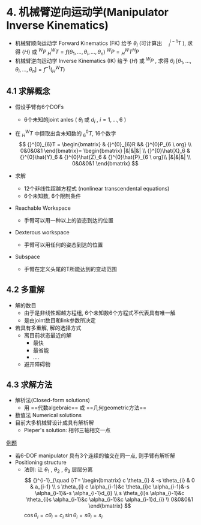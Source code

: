 # 4. 机械臂逆向运动学(Manipulator Inverse Kinematics)

- 机械臂顺向运动学 Forward Kinematics (FK)
  给予 $\theta_i$ (可计算出 ${}^{i-1}_{\quad i}T$ ), 求得 $\{H\}$ 或 ${}^{W}P$
  ${}^{W}_HT = f(\theta_1, \dots, \theta_i, \dots, \theta_n )$
  ${}^{W}P = {}^{W}_{H}T{}^{H}P$
- 机械臂逆向运动学 Inverse Kinematics (IK)
  给予 $\{H\}$ 或 ${}^{W}P$ , 求得 $\theta_i$ $[\theta_1, \dots, \theta_i, \dots, \theta_n] = f^{-1}({}^{W}_{H}T)$

## 4.1 求解概念

- 假设手臂有6个DOFs
  - 6个未知的joint anles ( $\theta_i$ 或 $d_i$ , $i=1, \dots, 6$ )
- 在 ${}^{W}_{H}T$ 中撷取出含未知数的 ${}^{0}_{6}T$, 16个数字
  $$
  {}^{0}_{6}T = 
  \begin{bmatrix}
  & {}^{0}_{6}R && {}^{0}P_{6 \ org} \\
  0&0&0&1
  \end{bmatrix}=
  \begin{bmatrix}
  |&|&|&| \\
  {}^{0}\hat{X}_6 & {}^{0}\hat{Y}_6 & {}^{0}\hat{Z}_6 & {}^{0}\hat{P}_{6 \ org}\\
  |&|&|&| \\
  0&0&0&1
  \end{bmatrix}
  $$

- 求解
  - 12个非线性超越方程式 (nonlinear transcendental equations)
  - 6个未知数, 6个限制条件
- Reachable Workspace
  - 手臂可以用一种以上的姿态到达的位置
- Dexterous workspace
  - 手臂可以用任何的姿态到达的位置
- Subspace
  - 手臂在定义头尾的T所能达到的变动范围

## 4.2 多重解

- 解的数目
  - 由于是非线性超越方程组, 6个未知数6个方程式不代表具有唯一解
  - 是由joint数目和link参数所决定
- 若具有多重解, 解的选择方式
  - 离目前状态最近的解
    - 最快
    - 最省能
    - ....
  - 避开障碍物

## 4.3 求解方法

- 解析法(Closed-form solutions)
  - 用 ==代数algebraic== 或 ==几何geometric方法==
- 数值法 Numerical solutions
- 目前大多机械臂设计成具有解析解
  - Pieper's solution: 相邻三轴相交一点

[例题](https://www.bilibili.com/video/BV1v4411H7ez?spm_id_from=333.788.player.switch&vd_source=7aa431eece1d1c0d38afe62a0e6d152f&p=28)

- 若6-DOF manipulator 具有3个连续的轴交在同一点, 则手臂有解析解
- Positioning structure
  - 法则: 让 $\theta_1$ , $\theta_2$ , $\theta_3$ 层层分离
  $$
  {}^{i-1}_{\quad i}T=
  \begin{bmatrix} c \theta_{i} & -s \theta_{i} & 0 & a_{i-1} \\
  s \theta_{i} c \alpha_{i-1}&c \theta_{i}c \alpha_{i-1}&-s \alpha_{i-1}&-s \alpha_{i-1}d_{i} \\ s \theta_{i}s \alpha_{i-1}&c \theta_{i}s \alpha_{i-1}&c \alpha_{i-1}&c \alpha_{i-1}d_{i} \\
  0&0&0&1
  \end{bmatrix}
  $$
  $\cos \theta_i = c\theta_i = c_i$
  $\sin \theta_i = s\theta_i = s_i$
